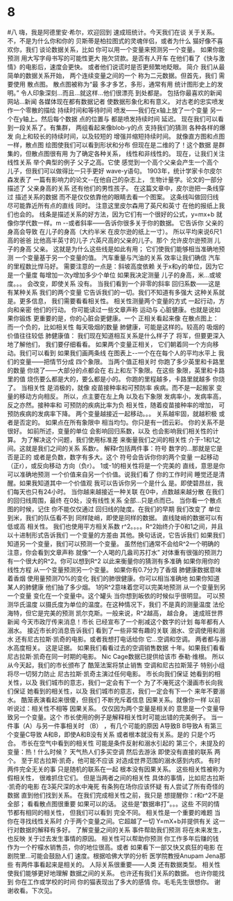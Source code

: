 # 8
#八
嗨，我是阿德里安·希尔，欢迎回到
速成班统计。今天我们在谈
关于关系。不，不是为什么你和你的
贝斯蒂是柏拉图式的灵魂伴侣，或者为什么
猫好像不喜欢你，我们
谈论数据关系，比如
你可以用一个变量来预测另一个变量。
如果你能预测
用大写字母书写的可能性更大
拖欠贷款。是否有人开车
在他们看了《快与激情》的电影后，速度会更快。
或者他们说谎时是否更频繁地眨眼。
简介
我们从最简单的数据关系开始，
两个连续变量之间的一个
称为二元数据。但首先，我们
需要使用
散点图。
散点图被称为“最
多才多艺，多形，通常有用
统计图形史上的发明。”
令人印象深刻…而且…就这样…他们很漂亮
到处都是。
包括你最喜欢的新闻网站…新闻
各媒体现在都有数据记者
使数据形象化和有意义。
对古老的忠实喷发作一个零散的描绘
持续时间和等待时间
喷发——我们在x轴上放了一个变量
另一个在y轴上。然后每个数据
点的位置与
都是喷发持续时间
延迟。
现在我们可以看到一段关系了。有集群，
两组看起来像blob-y的点
支持我们的猜测
各种各样的爆发
向上和较长的持续时间，以及较短的
增强并缩短持续时间。
就像直方图和点图一样，散点图
绘图使我们可以看到形状和分布
但现在是二维的了！这个数据
是群集的，但散点图很有用
为了确定各种关系，
线性和非线性的。
现在，让我们关注线性关系
举个典型的例子
父子之高。它使
感觉到一个高个父亲会产生一个高个
儿子，但我们可以做得比一只手更好
wave-y语句。
1903年，统计学家卡尔皮尔森发表了
一篇有影响力的论文--在他自己的杂志上，
生物计量学。论文的一部分描述了
父亲身高的关系
还有他们的男性孩子。
在这篇文章中，皮尔逊把一条线穿过
描述关系的数据
而不是仅仅依靠他的眼睛去看一个图案。
这条线叫做回归线
尽可能靠近所有点的直线
同时。
注意这里皮尔森用了英尺和英寸
在他的报纸上我们也会的。
线条是描述关系的好方法，因为它们有一个很好的公式，y=mx+b
就像你学代数一样。m
--或者斜率——告诉你很多关于你的数据。
它告诉你
父亲的身高会导致
在儿子的身高（大约半米
在皮尔逊的纸上一寸）。
所以平均来说6尺1高的爸爸
比他高半英寸的儿子
六英尺高的父亲的儿子。那个
允许皮尔逊预测
儿子的身高
父亲。
这就是为什么这些线是如此有用；
它们使我们能够相当准确地预测
一个变量基于另一个变量的值。
汽车重量与汽油的关系
效率让我们确信
汽车的里程数比悍马好。
需要注意的一点是：斜坡高度依赖
关于x和y的单位，因为它是一个量度
每增加一次y增加多少个单位
如果我决定测量
儿子的身高，米…或坡度。。。
会改变，即使关系
没有。
当我们看到一个非零的斜率
回归系数——这是
有某种关系
我们的两个变量
它告诉我们的一切。我们不知道有多强大
这种关系就是。更多信息，
我们需要看看相关性。
相关性测量两个变量的方式
一起行动，方向和亲密
他们的行动。
你可能读过一些文章声称
运动与
心脏健康。也就是说如果你锻炼
更重要的是，你的心脏会更健康。一个
正相关看起来像
在散点图上：
而一个负的，比如相关性
每天吸烟的数量
肺健康，可能是这样的。较高的
吸烟的价值往往较低
肺健康值：
我们现在知道相互关系是什么样子了
将军，但要更深入地了解他们，
我们要仔细看看。
如果两个变量正相关，
它们朝着同一个方向移动。我们可以看到
如果我们画两条线
在图表上--一个在在每个人的平均水平上
我们的变量——把情节分成
四个象限。
当两个值正相关时
你跑了多少英里和卡路里的数量
你烧了——大部分的点都会在
右上和左下象限。在这些
象限，英里和卡路里的值
烧伤要么都是大的，要么都是小的。
你跑的里程越多，卡路里就越多
你烧了。
当相关性
是消极的，就像
疫苗接种率和可预防率
疾病。而不是一起搬家
变量的移动方向相反。
所以，点主要在左上角
以及右下象限
发病率小，发病率高，
反之亦然。接种率和
可预防的疾病比率为负
相关性，随着疫苗接种率的增加，
可预防疾病的发病率下降。
两个变量越接近一起移动。。。
关系越牢固，就越积极
或者是否定的。
如果点在所有象限中
相当均匀。你只是有一团云彩。
你的关系不是很好。
如前所述，变量的单位
会影响回归系数，以及
也会影响我们相关性的计算。
为了解决这个问题，我们使用标准差
来衡量我们之间的相关性
介于-1和1之间。这就是我们之间的关系
系数r。
解释r包括两件事：符号
数字的…那就是它是否是正的
或者是负数，数字有多大。这个
符号会告诉你你的两个变量
一起移动（正r），或反向移动
方向（负r）。
1或-1的相关性将是一个完美的
直线，意思是你可以准确地预测
一个价值来自另一个价值。说我们看了
你的工作时间
睡觉还是清醒。如果我知道其中一个价值观
我可以告诉你另一个是什么
是。即使碧昂丝，我们每天也只有24小时。
当你越来越接近一种关联
在0中，点数越来越分散
在我们的回归线周围，最终
在0处，没有线性关系
全部…只是点而已。
当你看一个散点图的时候，记住
你不能仅仅通过
回归线的陡度。在我们的早期
我们改变了
单位到米，我们的队伍看不到
同样陡峭，即使是同样的数据。
直线陡峭的数据可以有低或高
相关性。
我们也使用平方相关系数
r^2。。。。R^2始终介于0和1之间，并且
以十进制形式告诉我们
一个变量的方差由
其他。换句话说，它告诉我们
如果我们知道另一个变量，我们可以预测一个变量。
虽然他们通常不会给R^2一个明确的
注意，你会看到文章声称
就像“一个人喝的几盎司苏打水”
对体重有很强的预测力
有一个很大的R^2。你可以想到R^2
以此来衡量你的猜测有多准确
如果你用你的线性方程
从一个变量预测另一个变量。
如果你有0.7分为了香烟
肺健康数据意味着香烟
使用量预测70%的变化
我们的肺很健康。你可以相当准确地
如果你知道某人的肺健康
他们抽了多少烟。
1的R^2意味着您可以完美地预测
从一个变量到另一个变量
变化在一个变量中。这个罐头
当你想到皈依的时候似乎很明显。
可以预测华氏温度
以摄氏度为单位的温度。在这种情况下，我们
不是真的测量温度
法伦海特，但它是完美的预测
凯尔克斯。一般来说，R^2越高，
越合身。
速成班世界新闻
今天市政厅传来消息！市长
已经宣布了一个削减这个数字的计划
每年都有人溺水。
接近市长的消息告诉我们
看到了一些非常有趣的关联
溺水、空调使用和溺水
还有尼古拉斯·凯奇的电影。或者我想打电话给你
它…空调和空调。
两者都与溺水高度相关。
这是证据。
如果我们看看过去的空调销售数据
十年。如果我们看看
尼古拉斯·凯奇在同一时期的电影。
Nic Cage数据已提供给该市
泰勒·维根。
所以从今天起，我们的市长颁布了
酷笼法案将禁止销售
空调和尼古拉斯笼子
特别小组将尽一切努力防止
尼古拉斯·凯奇主演过任何电影。
市长向我们保证
她看到的相关性，以及
我们城市的意志，我们一定会有下一个
为了不淹死这个漫画市长向我们保证
她看到的相关性，以及
我们城市的意志，我们一定会有下一个
来年不要溺水。
酷笼表演看起来很傻，但我们
不断充斥着信息
因果关系。就像你一样
以前听说过：相关性不相等
因果关系。
仅仅因为两个变量是相关的
意思是一个变量导致另一个变量。这个
市长使用的例子是解释相关性时可能出错的完美例子。
当一件事（A）与另一件事相关时
（B） ，有几个可能的原因
A导致B
B导致A
有第三个变量C导致
A和B，即使A和B没有关系
或者根本就没有关系。是的
只是个巧合。
市长在空气中看到的相关性
可能是条件反射和溺水引起的
第三个，未提及的变量：热！什么时候？
天气热人们多买空调
然后去游泳
即使没有直接的联系
两个。
至于尼古拉斯·凯奇，他可能不应该
对造成世界范围的溺水感到内疚。
有时两件完全无关的事
只是随机的联系在一起
根本没有因果关系。
这些相关性被称为假相关性，
很难抓住它们。
但是当两者之间的相关性
具体的事情，比如尼古拉斯·凯奇的电影
在3英尺深的水中淹死
有条狗在场你应该怀疑
有人尝试了所有奇怪的数据
直到他们找到关系。
在我们完成相关性之前，我只是
想提醒你：r和r^2不是全部；
看看散点图很重要
如果可以的话。
这些是“数据串打”。。。这些
不同的情节都有相同的相关性，
但我们可以看到
完全不同。
相关性是一个重要的难题
当你在寻找线性关系时
介于两个变量之间。它超越了一切
Y=mX+b并提供有关
这一行对数据的解释有多好。
了解变量之间的关系
事件帮助我们预测
将在未来发生，也反映
关于过去发生事情的原因。
相关性可以帮助你预测
你工作多年后赚的钱
作为一个柠檬水销售员，你的地位很高。或者
如果看下一部又快又疯狂的电影
在剧院里…可能会鼓励人们
速度。根据哈佛大学的分析
医学院教授Anupam Jena那些
有两件事看起来是相关的。
人际关系很重要——人类
还有数据类型。
相关性使我们能够更好地理解
数据之间的关系。
也许还有我们关系的数据。
也许你能找到
你在工作或学校的时间
你的猫表现出了多大的感情
你。毛毛先生很想你。
谢谢收看。下次见。